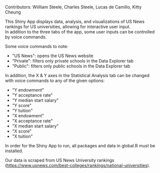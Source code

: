 Contributors: Wiilliam Steele, Charles Steele, Lucas de Camillo, Kitty Cheung

This Shiny App displays data, analysis, and visualizations of US News rankings for US universities, allowing for interactive user input.  
In addition to the three tabs of the app, some user inputs can be controlled by voice commands. 

Some voice commands to note:
- "US News": opens the US News website
- "Private": filters only private schools in the Data Explorer tab
- "Public": filters only public schools in the Data Explorer tab

In addition, the X & Y axes in the Statistical Analysis tab can be changed with voice commands to any of the given options:
- "Y endowment"
- "Y acceptance rate"
- "Y median start salary"
- "Y score"
- "Y tuition"
- "X endowment"
- "X acceptance rate"
- "X median start salary"
- "X score"
- "X tuition"

In order for the Shiny App to run, all packages and data in global.R must be installed.

Our data is scraped from US News University rankings (https://www.usnews.com/best-colleges/rankings/national-universities).
